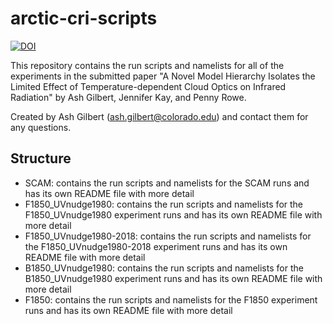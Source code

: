 # arctic-cri-scripts

[![DOI](https://zenodo.org/badge/821540434.svg)](https://zenodo.org/doi/10.5281/zenodo.12612341)

This repository contains the run scripts and namelists for all of the experiments in the submitted paper "A Novel Model Hierarchy Isolates the Limited Effect of Temperature-dependent Cloud Optics on Infrared Radiation" by Ash Gilbert, Jennifer Kay, and Penny Rowe.

Created by Ash Gilbert (ash.gilbert@colorado.edu) and contact them for any questions.

## Structure

- SCAM: contains the run scripts and namelists for the SCAM runs and has its own README file with more detail
- F1850_UVnudge1980: contains the run scripts and namelists for the F1850_UVnudge1980 experiment runs and has its own README file with more detail
- F1850_UVnudge1980-2018: contains the run scripts and namelists for the F1850_UVnudge1980-2018 experiment runs and has its own README file with more detail
- B1850_UVnudge1980: contains the run scripts and namelists for the B1850_UVnudge1980 experiment runs and has its own README file with more detail
- F1850: contains the run scripts and namelists for the F1850 experiment runs and has its own README file with more detail
